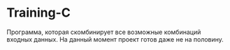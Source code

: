 # Training-C

Программа, которая скомбинирует все возможные комбинаций входных данных. На данный момент проект готов даже не на половину.
